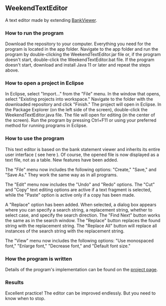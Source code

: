 ## WeekendTextEditor

A text editor made by extending [BankViewer](https://github.com/weekend-game/bankviewer).

### How to run the program

Download the repository to your computer. Everything you need for the program is located in the app folder. Navigate to the app folder and run the program by double-clicking the WeekendTextEditor.jar file or, if the program doesn't start, double-click the WeekendTextEditor.bat file. If the program doesn't start, download and install Java 11 or later and repeat the steps above.

### How to open a project in Eclipse

In Eclipse, select "Import..." from the "File" menu. In the window that opens, select "Existing projects into workspace." Navigate to the folder with the downloaded repository and click "Finish." The project will open in Eclipse. In the Package Explorer (on the left side of the screen), double-click the WeekendTextEditor.java file. The file will open for editing (in the center of the screen). Run the program by pressing Ctrl+F11 or using your preferred method for running programs in Eclipse.

### How to use the program

This text editor is based on the bank statement viewer and inherits its entire user interface ( see here ). Of course, the opened file is now displayed as a text file, not as a table. New features have been added.

The "File" menu now includes the following options: "Create," "Save," and "Save As." They work the same way as in all programs.

The "Edit" menu now includes the "Undo" and "Redo" options. The "Cut" and "Copy" text editing options are active if a text fragment is selected, while the "Paste" option is active only if a copy has been made.

A "Replace" option has been added. When selected, a dialog box appears where you can specify a search string, a replacement string, whether to select case, and specify the search direction. The "Find Next" button works the same as in the search window. The "Replace" button replaces the found string with the replacement string. The "Replace All" button will replace all instances of the search string with the replacement string.

The "View" menu now includes the following options: "Use monospaced font," "Enlarge font," "Decrease font," and "Default font size."

### How the program is written

Details of the program's implementation can be found on the [project page](https://weekend-game.github.io/weekendtexteditor.htm#ProgDescr).

### Results

Excellent practice! The editor can be improved endlessly. But you need to know when to stop.

